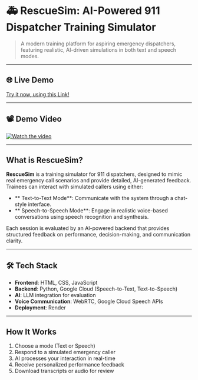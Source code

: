 # 🚑 RescueSim: AI-Powered 911 Dispatcher Training Simulator

> A modern training platform for aspiring emergency dispatchers, featuring realistic, AI-driven simulations in both text and speech modes.


---

## 🌐 Live Demo

 [Try it now, using this Link!](https://rescuesim.onrender.com/frontend/index.html)

---

## 📽️ Demo Video

[![Watch the video](https://img.youtube.com/vi/BbiIsvOk1KA/maxresdefault.jpg)](https://youtu.be/BbiIsvOk1KA)

---

## What is RescueSim?

**RescueSim** is a training simulator for 911 dispatchers, designed to mimic real emergency call scenarios and provide detailed, AI-generated feedback. Trainees can interact with simulated callers using either:

- ** Text-to-Text Mode**: Communicate with the system through a chat-style interface.
- ** Speech-to-Speech Mode**: Engage in realistic voice-based conversations using speech recognition and synthesis.

Each session is evaluated by an AI-powered backend that provides structured feedback on performance, decision-making, and communication clarity.

---

## 🛠 Tech Stack

- **Frontend**: HTML, CSS, JavaScript
- **Backend**: Python, Google Cloud (Speech-to-Text, Text-to-Speech)
- **AI**: LLM integration for evaluation
- **Voice Communication**: WebRTC, Google Cloud Speech APIs
- **Deployment**: Render

---

## How It Works

1. Choose a mode (Text or Speech)
2. Respond to a simulated emergency caller
3. AI processes your interaction in real-time
4. Receive personalized performance feedback
5. Download transcripts or audio for review

